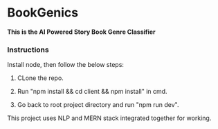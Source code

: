 # BookGenics
<strong>This is the AI Powered Story Book Genre Classifier </strong>

<h3>Instructions</h3>

Install node, then follow the below steps:

1. CLone the repo.

2. Run "npm install && cd client && npm install" in cmd.

3. Go back to root project directory and run "npm run dev".

This project uses NLP and MERN stack integrated together for working.
